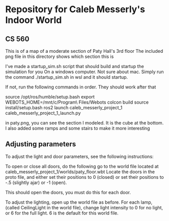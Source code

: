 # Repository for Caleb Messerly's Indoor World
## CS 560

This is of a map of a moderate section of Paty Hall's 3rd floor
The included png file in this directory shows which section this is

I've made a startup_sim.sh script that should build and startup the simulation for you
On a windows computer. Not sure about mac.
Simply run the command ./startup_sim.sh in wsl and it should startup.

If not, run the following commands in order. 
They should work after that

source /opt/ros/humble/setup.bash
export WEBOTS_HOME=/mnt/c/Program\ Files/Webots
colcon build
source install/setup.bash
ros2 launch caleb_messerly_project_1 caleb_messerly_project_1_launch.py


in paty.png, you can see the section I modeled. It is the cube at the bottom.
I also added some ramps and some stairs to make it more interesting

## Adjusting parameters
To adjust the light and door parameters, see the following instructions:

To open or close all doors, do the following
go to the world file located at caleb_messerly_project_1/worlds/paty_floor.wbt
Locate the doors in the proto file, and either set their positions to 0 (closed)
or set their positions to -.5 (slightly ajar) or -1 (open).

This should open the doors, you must do this for each door.

To adjust the lighting, open up the world file as before.
For each lamp, (called CeilingLight in the world file), change
light intensity to 0 for no light, or 6 for the full light. 6 is the default
for this world file.

